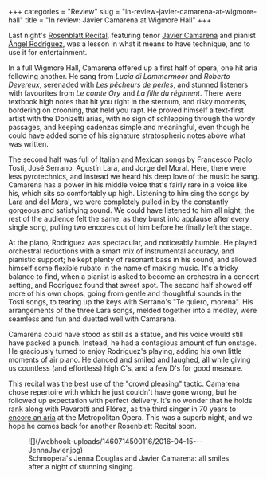 +++
categories = "Review"
slug = "in-review-javier-camarena-at-wigmore-hall"
title = "In review: Javier Camarena at Wigmore Hall"
+++

Last night's [Rosenblatt Recital](/ian-rosenblatt-its-all-about-the-voice/), featuring tenor [Javier Camarena](/scene/people/javier-camarena/) and pianist [Ángel Rodríguez](http://www.angelrodriguez.mx/), was a lesson in what it means to have technique, and to use it for entertainment.

In a full Wigmore Hall, Camarena offered up a first half of opera, one hit aria following another. He sang from *Lucia di Lammermoor* and *Roberto Devereux*, serenaded with *Les pêcheurs de perles*, and stunned listeners with favourites from *Le comte Ory* and *La fille du régiment*. There were textbook high notes that hit you right in the sternum, and risky moments, bordering on crooning, that held you rapt. He proved himself a text-first artist with the Donizetti arias, with no sign of schlepping through the wordy passages, and keeping cadenzas simple and meaningful, even though he could have added some of his signature stratospheric notes above what was written.

The second half was full of Italian and Mexican songs by Francesco Paolo Tosti, José Serrano, Agustín Lara, and Jorge del Moral. Here, there were less pyrotechnics, and instead we heard his deep love of the music he sang. Camarena has a power in his middle voice that's fairly rare in a voice like his, which sits so comfortably up high. Listening to him sing the songs by Lara and del Moral, we were completely pulled in by the constantly gorgeous and satisfying sound. We could have listened to him all night; the rest of the audience felt the same, as they burst into applause after every single song, pulling two encores out of him before he finally left the stage.

At the piano, Rodríguez was spectacular, and noticeably humble. He played orchestral reductions with a smart mix of instrumental accuracy, and pianistic support; he kept plenty of resonant bass in his sound, and allowed himself some flexible rubato in the name of making music. It's a tricky balance to find, when a pianist is asked to become an orchestra in a concert setting, and Rodríguez found that sweet spot. The second half showed off more of his own chops, going from gentle and thoughtful sounds in the Tosti songs, to tearing up the keys with Serrano's "Te quiero, morena". His arrangements of the three Lara songs, melded together into a medley, were seamless and fun and duetted well with Camarena.

Camarena could have stood as still as a statue, and his voice would still have packed a punch. Instead, he had a contagious amount of fun onstage. He graciously turned to enjoy Rodríguez's playing, adding his own little moments of air piano. He danced and smiled and laughed, all while giving us countless (and effortless) high C's, and a few D's for good measure. 

This recital was the best use of the "crowd pleasing" tactic. Camarena chose repertoire with which he just couldn't have gone wrong, but he followed up expectation with perfect delivery. It's no wonder that he holds rank along with Pavarotti and Flórez, as the third singer in 70 years to [encore an aria](https://youtu.be/Fau3XIaHoDc) at the Metropolitan Opera. This was a superb night, and we hope he comes back for another Rosenblatt Recital soon.

<figure data-type="image">
![](/webhook-uploads/1460714500116/2016-04-15---JennaJavier.jpg)
<figcaption>Schmopera's Jenna Douglas and Javier Camarena: all smiles after a night of stunning singing.</figcaption>
